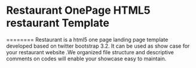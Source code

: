 Restaurant OnePage HTML5 restaurant Template
========

========
Restaurant is a html5 one page landing page template developed based on twitter bootstrap 3.2. It can be used as show case for your restaurant website .We organized file structure and descriptive comments on codes will enable your showcase easy to maintain.